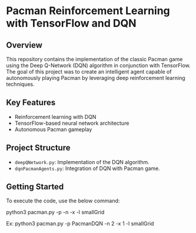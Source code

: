 # Pacman Reinforcement Learning with TensorFlow and DQN

## Overview

This repository contains the implementation of the classic Pacman game using the Deep Q-Network (DQN) algorithm in conjunction with TensorFlow. The goal of this project was to create an intelligent agent capable of autonomously playing Pacman by leveraging deep reinforcement learning techniques.

## Key Features

- Reinforcement learning with DQN
- TensorFlow-based neural network architecture
- Autonomous Pacman gameplay

## Project Structure

- `deepQNetwork.py`: Implementation of the DQN algorithm.
- `dqnPacmanAgents.py`: Integration of DQN with Pacman game.

## Getting Started

To execute the code, use the below command:

python3 pacman.py -p <agent name> -n <total number of episodes> -x <number of training episodes> -l smallGrid

Ex: python3 pacman.py -p PacmanDQN -n 2 -x 1 -l smallGrid

